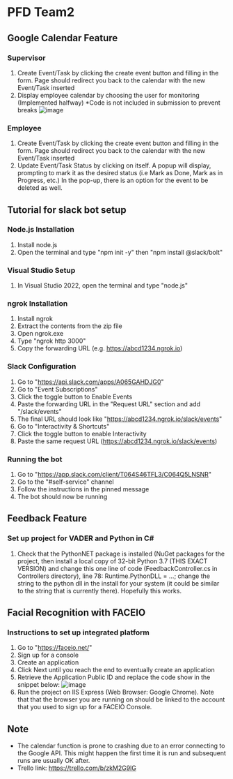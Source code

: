 # PFD Team2
## Google Calendar Feature

### Supervisor
1. Create Event/Task by clicking the create event button and filling in the form. Page should redirect you back to the calendar with the new Event/Task inserted
2. Display employee calendar by choosing the user for monitoring (Implemented halfway) *Code is not included in submission to prevent breaks
 ![image](https://github.com/NPShane/PFDTeam2/assets/117629507/eab682ee-b26e-4585-9cd1-883828c3def1)

### Employee
1. Create Event/Task by clicking the create event button and filling in the form. Page should redirect you back to the calendar with the new Event/Task inserted
2. Update Event/Task Status by clicking on itself. A popup will display, prompting to mark it as the desired status (i.e Mark as Done, Mark as in Progress, etc.) In the pop-up, there is an option for the event to be deleted as well.

## Tutorial for slack bot setup

### Node.js Installation
1. Install node.js
2. Open the terminal and type "npm init -y" then "npm install @slack/bolt"

### Visual Studio Setup
1. In Visual Studio 2022, open the terminal and type "node.js"

### ngrok Installation
1. Install ngrok
2. Extract the contents from the zip file
3. Open ngrok.exe
4. Type "ngrok http 3000"
5. Copy the forwarding URL (e.g. https://abcd1234.ngrok.io)

### Slack Configuration
1. Go to "https://api.slack.com/apps/A065GAHDJG0"
2. Go to "Event Subscriptions"
3. Click the toggle button to Enable Events
4. Paste the forwarding URL in the "Request URL" section and add "/slack/events"
5. The final URL should look like "https://abcd1234.ngrok.io/slack/events"
6. Go to "Interactivity & Shortcuts"
7. Click the toggle button to enable Interactivity
8. Paste the same request URL (https://abcd1234.ngrok.io/slack/events)

### Running the bot
1. Go to "https://app.slack.com/client/T064S46TFL3/C064Q5LNSNR"
2. Go to the "#self-service" channel
3. Follow the instructions in the pinned message
4. The bot should now be running

## Feedback Feature

### Set up project for VADER and Python in C#
1. Check that the PythonNET package is installed (NuGet packages for the project, then install a local copy of 32-bit Python 3.7 (THIS EXACT VERSION) and change this one line of code (FeedbackController.cs in Controllers directory), line 78: Runtime.PythonDLL = ...; change the string to the python dll in the install for your system (it could be similar to the string that is currently there). Hopefully this works.

## Facial Recognition with FACEIO

### Instructions to set up integrated platform
1. Go to "https://faceio.net/"
2. Sign up for a console
3. Create an application
4. Click Next until you reach the end to eventually create an application
5. Retrieve the Application Public ID and replace the code show in the snippet below:
![image](https://github.com/NPShane/PFDTeam2/assets/117629507/89f3c281-8b72-4c41-b6d1-6a96ed20042d)
6. Run the project on IIS Express (Web Browser: Google Chrome). Note that that the browser you are running on should be linked to the account that you used to sign up for a FACEIO Console.
   



## Note
- The calendar function is prone to crashing due to an error connecting to the Google API. This might happen the first time it is run and subsequent runs are usually OK after.
- Trello link: https://trello.com/b/zkM2G9lG
  
